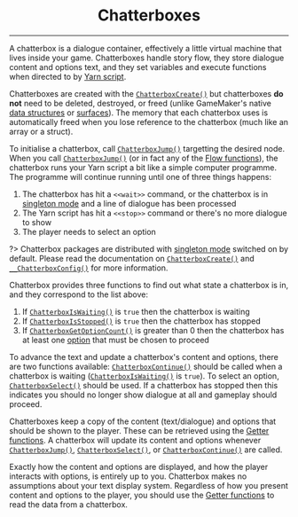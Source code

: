<h1 align="center">Chatterboxes</h1>

---

A chatterbox is a dialogue container, effectively a little virtual machine that lives inside your game. Chatterboxes handle story flow, they store dialogue content and options text, and they set variables and execute functions when directed to by [Yarn script](concept-yarn-script).

Chatterboxes are created with the [`ChatterboxCreate()`](reference-chatterboxes#chatterboxcreatefilename-singletontext-localscope) but chatterboxes **do not** need to be deleted, destroyed, or freed (unlike GameMaker's native [data structures](https://manual.yoyogames.com/GameMaker_Language/GML_Reference/Drawing/Surfaces/Surfaces.htm) or [surfaces](https://manual.yoyogames.com/GameMaker_Language/GML_Reference/Drawing/Surfaces/Surfaces.htm)). The memory that each chatterbox uses is automatically freed when you lose reference to the chatterbox (much like an array or a struct).

To initialise a chatterbox, call [`ChatterboxJump()`](reference-flow#chatterboxjumpchatterbox-nodetitle-filename) targetting the desired node. When you call [`ChatterboxJump()`](reference-flow#chatterboxjumpchatterbox-nodetitle-filename) (or in fact any of the [Flow functions](reference-flow)), the chatterbox runs your Yarn script a bit like a simple computer programme. The programme will continue running until one of three things happens:

1. The chatterbox has hit a `<<wait>>` command, or the chatterbox is in [singleton mode](reference-configuration#chatterboxcreatefilename-singletontext-localscope) and a line of dialogue has been processed
2. The Yarn script has hit a `<<stop>>` command or there's no more dialogue to show
3. The player needs to select an option

?> Chatterbox packages are distributed with [singleton mode](reference-configuration#chatterboxcreatefilename-singletontext-localscope) switched on by default. Please read the documentation on [`ChatterboxCreate()`](reference-chatterboxes#chatterboxcreatefilename-singletontext-localscope) and [`__ChatterboxConfig()`](reference-configuration#__chatterboxconfig) for more information.

Chatterbox provides three functions to find out what state a chatterbox is in, and they correspond to the list above:

1. If [`ChatterboxIsWaiting()`](reference-flow#chatterboxiswaitingchatterbox) is `true` then the chatterbox is waiting
2. If [`ChatterboxIsStopped()`](reference-flow#chatterboxisstoppedchatterbox) is `true` then the chatterbox has stopped
3. If [`ChatterboxGetOptionCount()`](reference-getters#chatterboxgetoptioncountchatterbox) is greater than 0 then the chatterbox has at least one [option](concept-yarn-script#option-syntax) that must be chosen to proceed

To advance the text and update a chatterbox's content and options, there are two functions available: [`ChatterboxContinue()`](reference-flow#chatterboxcontinuechatterbox) should be called when a chatterbox is waiting ([`ChatterboxIsWaiting()`](reference-flow#chatterboxiswaitingchatterbox) is `true`). To select an option, [`ChatterboxSelect()`](reference-flow#chatterboxselectchatterbox-optionindex) should be used. If a chatterbox has stopped then this indicates you should no longer show dialogue at all and gameplay should proceed.

Chatterboxes keep a copy of the content (text/dialogue) and options that should be shown to the player. These can be retrieved using the [Getter functions](reference-getters). A chatterbox will update its content and options whenever [`ChatterboxJump()`](reference-flow#chatterboxjumpchatterbox-nodetitle-filename), [`ChatterboxSelect()`](reference-flow#chatterboxselectchatterbox-optionindex), or [`ChatterboxContinue()`](reference-flow#chatterboxcontinuechatterbox) are called.

Exactly how the content and options are displayed, and how the player interacts with options, is entirely up to you. Chatterbox makes no assumptions about your text display system. Regardless of how you present content and options to the player, you should use the [Getter functions](reference-getters) to read the data from a chatterbox.
